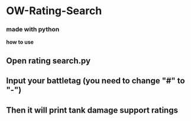 # OW-Rating-Search
### made with python

**how to use**

## Open rating search.py

## Input your battletag (you need to change "#" to "-")

## Then it will print tank damage support ratings